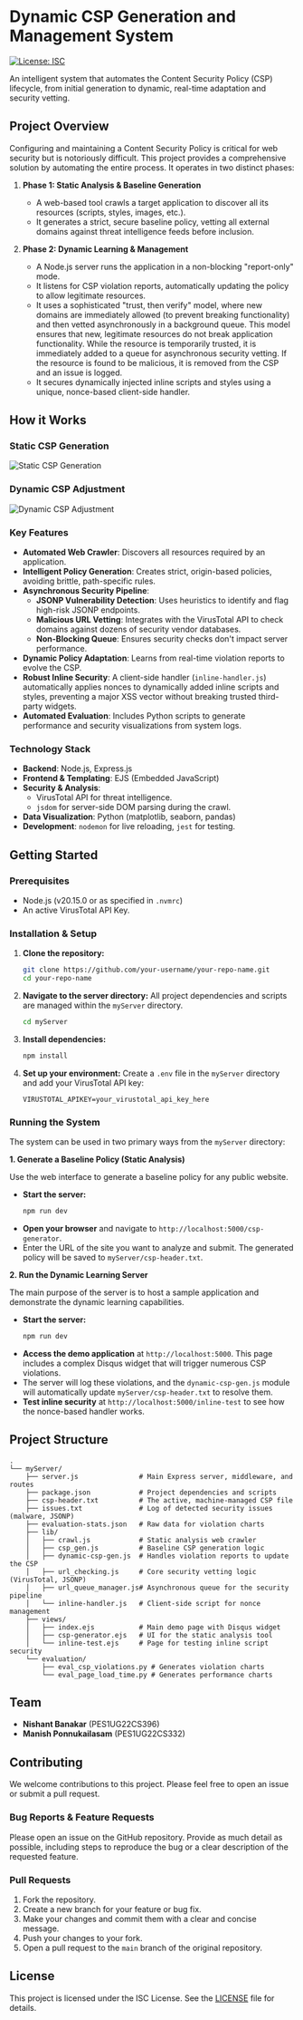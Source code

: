 # Dynamic CSP Generation and Management System

[![License: ISC](https://img.shields.io/badge/License-ISC-blue.svg)](https://opensource.org/licenses/ISC)

An intelligent system that automates the Content Security Policy (CSP) lifecycle, from initial generation to dynamic, real-time adaptation and security vetting.

## Project Overview

Configuring and maintaining a Content Security Policy is critical for web security but is notoriously difficult. This project provides a comprehensive solution by automating the entire process. It operates in two distinct phases:

1.  **Phase 1: Static Analysis & Baseline Generation**
    *   A web-based tool crawls a target application to discover all its resources (scripts, styles, images, etc.).
    *   It generates a strict, secure baseline policy, vetting all external domains against threat intelligence feeds before inclusion.

2.  **Phase 2: Dynamic Learning & Management**
    *   A Node.js server runs the application in a non-blocking "report-only" mode.
    *   It listens for CSP violation reports, automatically updating the policy to allow legitimate resources.
    *   It uses a sophisticated "trust, then verify" model, where new domains are immediately allowed (to prevent breaking functionality) and then vetted asynchronously in a background queue. This model ensures that new, legitimate resources do not break application functionality. While the resource is temporarily trusted, it is immediately added to a queue for asynchronous security vetting. If the resource is found to be malicious, it is removed from the CSP and an issue is logged.
    *   It secures dynamically injected inline scripts and styles using a unique, nonce-based client-side handler.

## How it Works

### Static CSP Generation
![Static CSP Generation](https://raw.githubusercontent.com/Nish-077/dynamic-csp-generation/main/static-csp-generation.jpg)

### Dynamic CSP Adjustment
![Dynamic CSP Adjustment](https://raw.githubusercontent.com/Nish-077/dynamic-csp-generation/main/dynamic-csp-adjustment.jpg)

### Key Features

-   **Automated Web Crawler**: Discovers all resources required by an application.
-   **Intelligent Policy Generation**: Creates strict, origin-based policies, avoiding brittle, path-specific rules.
-   **Asynchronous Security Pipeline**:
    -   **JSONP Vulnerability Detection**: Uses heuristics to identify and flag high-risk JSONP endpoints.
    -   **Malicious URL Vetting**: Integrates with the VirusTotal API to check domains against dozens of security vendor databases.
    -   **Non-Blocking Queue**: Ensures security checks don't impact server performance.
-   **Dynamic Policy Adaptation**: Learns from real-time violation reports to evolve the CSP.
-   **Robust Inline Security**: A client-side handler (`inline-handler.js`) automatically applies nonces to dynamically added inline scripts and styles, preventing a major XSS vector without breaking trusted third-party widgets.
-   **Automated Evaluation**: Includes Python scripts to generate performance and security visualizations from system logs.

### Technology Stack

-   **Backend**: Node.js, Express.js
-   **Frontend & Templating**: EJS (Embedded JavaScript)
-   **Security & Analysis**:
    -   VirusTotal API for threat intelligence.
    -   `jsdom` for server-side DOM parsing during the crawl.
-   **Data Visualization**: Python (matplotlib, seaborn, pandas)
-   **Development**: `nodemon` for live reloading, `jest` for testing.

## Getting Started

### Prerequisites

-   Node.js (v20.15.0 or as specified in `.nvmrc`)
-   An active VirusTotal API Key.

### Installation & Setup

1.  **Clone the repository:**
    ```bash
    git clone https://github.com/your-username/your-repo-name.git
    cd your-repo-name
    ```

2.  **Navigate to the server directory:**
    All project dependencies and scripts are managed within the `myServer` directory.
    ```bash
    cd myServer
    ```

3.  **Install dependencies:**
    ```bash
    npm install
    ```

4.  **Set up your environment:**
    Create a `.env` file in the `myServer` directory and add your VirusTotal API key:
    ```
    VIRUSTOTAL_APIKEY=your_virustotal_api_key_here
    ```

### Running the System

The system can be used in two primary ways from the `myServer` directory:

**1. Generate a Baseline Policy (Static Analysis)**

Use the web interface to generate a baseline policy for any public website.

-   **Start the server:**
    ```bash
    npm run dev
    ```
-   **Open your browser** and navigate to `http://localhost:5000/csp-generator`.
-   Enter the URL of the site you want to analyze and submit. The generated policy will be saved to `myServer/csp-header.txt`.

**2. Run the Dynamic Learning Server**

The main purpose of the server is to host a sample application and demonstrate the dynamic learning capabilities.

-   **Start the server:**
    ```bash
    npm run dev
    ```
-   **Access the demo application** at `http://localhost:5000`. This page includes a complex Disqus widget that will trigger numerous CSP violations.
-   The server will log these violations, and the `dynamic-csp-gen.js` module will automatically update `myServer/csp-header.txt` to resolve them.
-   **Test inline security** at `http://localhost:5000/inline-test` to see how the nonce-based handler works.

## Project Structure

```
.
└── myServer/
    ├── server.js               # Main Express server, middleware, and routes
    ├── package.json            # Project dependencies and scripts
    ├── csp-header.txt          # The active, machine-managed CSP file
    ├── issues.txt              # Log of detected security issues (malware, JSONP)
    ├── evaluation-stats.json   # Raw data for violation charts
    ├── lib/
    │   ├── crawl.js            # Static analysis web crawler
    │   ├── csp_gen.js          # Baseline CSP generation logic
    │   ├── dynamic-csp-gen.js  # Handles violation reports to update the CSP
    │   ├── url_checking.js     # Core security vetting logic (VirusTotal, JSONP)
    │   ├── url_queue_manager.js# Asynchronous queue for the security pipeline
    │   └── inline-handler.js   # Client-side script for nonce management
    ├── views/
    │   ├── index.ejs           # Main demo page with Disqus widget
    │   ├── csp-generator.ejs   # UI for the static analysis tool
    │   └── inline-test.ejs     # Page for testing inline script security
    └── evaluation/
        ├── eval_csp_violations.py # Generates violation charts
        └── eval_page_load_time.py # Generates performance charts
```

## Team

-   **Nishant Banakar** (PES1UG22CS396)
-   **Manish Ponnukailasam** (PES1UG22CS332)

## Contributing

We welcome contributions to this project. Please feel free to open an issue or submit a pull request.

### Bug Reports & Feature Requests

Please open an issue on the GitHub repository. Provide as much detail as possible, including steps to reproduce the bug or a clear description of the requested feature.

### Pull Requests

1.  Fork the repository.
2.  Create a new branch for your feature or bug fix.
3.  Make your changes and commit them with a clear and concise message.
4.  Push your changes to your fork.
5.  Open a pull request to the `main` branch of the original repository.

## License

This project is licensed under the ISC License. See the [LICENSE](LICENSE) file for details.